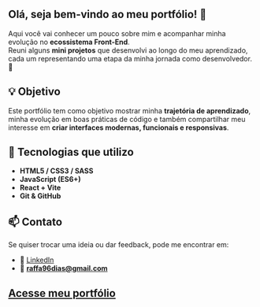 ## Olá, seja bem-vindo ao meu portfólio! 👋 

Aqui você vai conhecer um pouco sobre mim e acompanhar minha evolução no **ecossistema Front-End**.  
Reuni alguns **mini projetos** que desenvolvi ao longo do meu aprendizado, cada um representando uma etapa da minha jornada como desenvolvedor. 🚀  

## 💡 Objetivo
Este portfólio tem como objetivo mostrar minha **trajetória de aprendizado**, minha evolução em boas práticas de código e também compartilhar meu interesse em **criar interfaces modernas, funcionais e responsivas**.  

## 🚀 Tecnologias que utilizo
- **HTML5 / CSS3 / SASS**
- **JavaScript (ES6+)**
- **React + Vite**
- **Git & GitHub**

## 📫 Contato
Se quiser trocar uma ideia ou dar feedback, pode me encontrar em:  

- 💼 [LinkedIn](https://linkedin.com/in/SEU-LINKEDIN)  
- 📧 **raffa96dias@gmail.com**

## [Acesse meu portfólio](https://raffaew.github.io/portfolio-rafael/)
